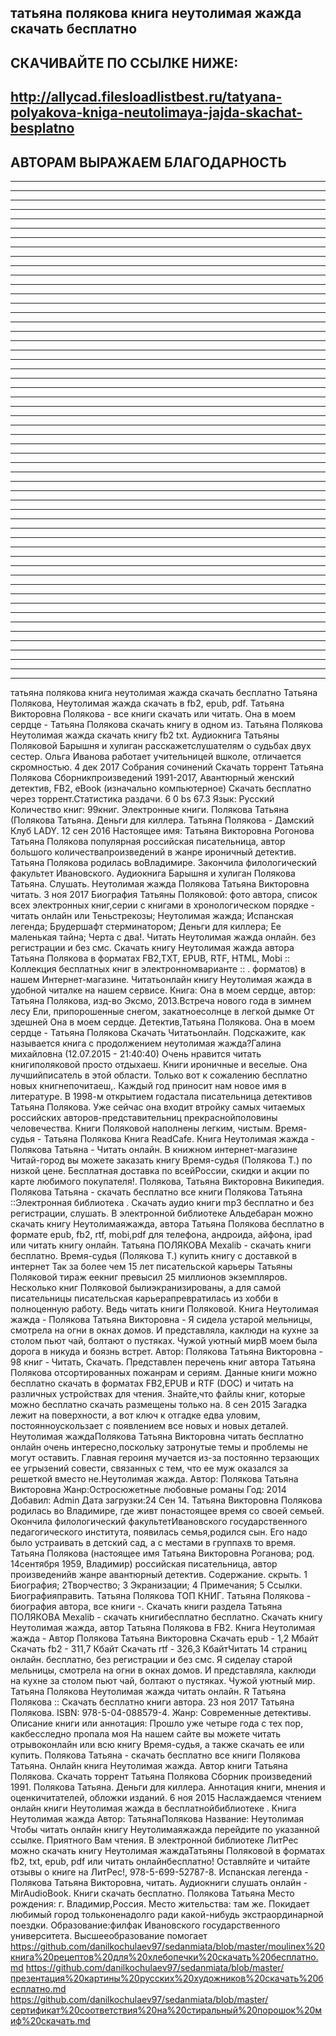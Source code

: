 татьяна полякова книга неутолимая жажда скачать бесплатно
--------------------------------------------------
СКАЧИВАЙТЕ ПО ССЫЛКЕ НИЖЕ:
--------------------------------------------------
http://allycad.filesloadlistbest.ru/tatyana-polyakova-kniga-neutolimaya-jajda-skachat-besplatno
--------------------------------------------------
АВТОРАМ ВЫРАЖАЕМ БЛАГОДАРНОСТЬ
--------------------------------------------------
--------------------------------------------------
--------------------------------------------------
--------------------------------------------------
--------------------------------------------------
--------------------------------------------------
--------------------------------------------------
--------------------------------------------------
--------------------------------------------------
--------------------------------------------------
--------------------------------------------------
--------------------------------------------------
--------------------------------------------------
--------------------------------------------------
--------------------------------------------------
--------------------------------------------------
--------------------------------------------------
--------------------------------------------------
--------------------------------------------------
--------------------------------------------------
--------------------------------------------------
--------------------------------------------------
--------------------------------------------------
--------------------------------------------------
--------------------------------------------------
--------------------------------------------------
--------------------------------------------------
--------------------------------------------------
--------------------------------------------------
--------------------------------------------------
--------------------------------------------------
--------------------------------------------------
--------------------------------------------------
--------------------------------------------------
--------------------------------------------------
--------------------------------------------------
--------------------------------------------------
--------------------------------------------------
--------------------------------------------------
--------------------------------------------------
--------------------------------------------------
--------------------------------------------------
--------------------------------------------------
--------------------------------------------------
--------------------------------------------------
--------------------------------------------------
--------------------------------------------------
--------------------------------------------------
--------------------------------------------------
--------------------------------------------------
--------------------------------------------------
--------------------------------------------------
--------------------------------------------------
--------------------------------------------------
--------------------------------------------------
татьяна полякова книга неутолимая жажда скачать бесплатно Татьяна Полякова, Неутолимая жажда  скачать в fb2, epub, pdf. Татьяна Викторовна Полякова - все книги скачать или читать. Она в моем сердце - Татьяна Полякова скачать книгу в одном из. Татьяна Полякова Неутолимая жажда скачать книгу fb2 txt. Аудиокнига Татьяны Поляковой Барышня и хулиган расскажетслушателям о судьбах двух сестер. Ольга Иванова работает учительницей вшколе, отличается скромностью. 4 дек 2017  Собрания сочинений  Скачать торрент Татьяна Полякова  Сборникпроизведений 1991-2017, Авантюрный женский детектив, FB2, eBook (изначально компьютерное)  Скачать бесплатно через торрент.Статистика раздачи. 6  0 bs   67.3  Язык: Русский Количество книг: 99книг. Электронные книги. Полякова Татьяна (Полякова Татьяна. Деньги для киллера. Татьяна Полякова - Дамский Клуб LADY. 12 сен 2016  Настоящее имя: Татьяна Викторовна Рогонова Татьяна Полякова популярная российская писательница, автор большого количествапроизведений в жанре ироничный детектив. Татьяна Полякова родилась воВладимире. Закончила филологический факультет Ивановского. Аудиокнига Барышня и хулиган Полякова Татьяна. Слушать. Неутолимая жажда  Полякова Татьяна Викторовна  читать. 3 ноя 2017  Биография Татьяны Поляковой: фото автора, список всех электронных книг,серии с книгами в хронологическом порядке - читать онлайн или  Теньстрекозы; Неутолимая жажда; Испанская легенда; Брудершафт стерминатором; Деньги для киллера; Ее маленькая тайна; Черта с два!. Читать Неутолимая жажда онлайн. без регистрации и без смс.
Скачать книгу Неутолимая жажда автора Татьяна Полякова в форматах FB2,TXT, EPUB, RTF, HTML, Mobi :: Коллекция бесплатных книг в электронномварианте :: .  форматов) в нашем Интернет-магазине. Читатьонлайн книгу Неутолимая жажда в удобной читалке на нашем сервисе. Книга: Она в моем сердце, автор: Татьяна Полякова, изд-во Эксмо, 2013.Встреча нового года в зимнем лесу Ели, припорошенные снегом, закатноесолнце в легкой дымке От здешней  Она в моем сердце. Детектив,Татьяна Полякова. Она в моем сердце - Татьяна Полякова Скачать  Читатьонлайн. Подскажите, как называется книга с продолжением неутолимая жажда?Галина михайловна (12.07.2015 - 21:40:40) Очень нравится читать книгиполяковой просто отдыхаеш. Книги ироничные и веселые. Она лучшийписатель в этой области. Только вот к сожалению бесплатно новых книгнепочитаеш,. Каждый год приносит нам новое имя в литературе. В 1998-м открытием годастала писательница детективов Татьяна Полякова. Уже сейчас она входит втройку самых читаемых российских авторов-представительниц прекраснойполовины человечества. Книги Поляковой наполнены легким, чистым. Время-судья - Татьяна Полякова  Книга  ReadCafe. Книга Неутолимая жажда - Полякова Татьяна - Читать онлайн. В книжном интернет-магазине Читай-город вы можете заказать книгу Время-судья (Полякова Т.) по низкой цене. Бесплатная доставка по всейРоссии, скидки и акции по карте любимого покупателя!. Полякова, Татьяна Викторовна  Википедия. Полякова Татьяна - скачать бесплатно все книги Полякова Татьяна ::Электронная библиотека . Скачать аудио книги mp3 бесплатно и без регистрации, слушать. В электронной библиотеке Альдебаран можно скачать книгу Неутолимаяжажда, автора Татьяна Полякова бесплатно в формате epub, fb2, rtf, mobi,pdf для телефона, андроида, айфона, ipad или читать книгу онлайн. Татьяна ПОЛЯКОВА  Mexalib - скачать книги бесплатно. Время-судья (Полякова Т.)  купить книгу с доставкой в интернет
Так за более чем 15 лет писательской карьеры Татьяны Поляковой тираж еекниг превысил 25 миллионов экземпляров. Несколько книг Поляковой былиэкранизированы, а для самой писательницы писательская карьерапревратилась из хобби в полноценную работу. Ведь читать книги Поляковой. Книга Неутолимая жажда - Полякова Татьяна Викторовна - Я сидела устарой мельницы, смотрела на огни в окнах домов. И представляла, каклюди на кухне за столом пьют чай, болтают о пустяках. Чужой уютный мирВ моем была дорога в никуда и боязнь встрет. Автор: Полякова Татьяна Викторовна - 98 книг - Читать, Скачать. Представлен перечень книг автора Татьяна Полякова отсортированных пожанрам и сериям. Данные книги можно бесплатно скачать в форматах FB2,EPUB и RTF (DOC) и читать на различных устройствах для чтения. Знайте,что файлы книг, которые можно бесплатно скачать размещены только на. 8 сен 2015  Загадка лежит на поверхности, а вот ключ к отгадке едва уловим, постоянноускользает с появлением все новых и новых деталей. Неутолимая жаждаПолякова Татьяна Викторовна читать бесплатно онлайн очень интересно,поскольку затронутые темы и проблемы не могут оставить. Главная героиня мучается из-за постоянно терзающих ее угрызений совести, связанных с тем, что ее муж оказался за решеткой вместо не.Неутолимая жажда. Автор: Полякова Татьяна Викторовна Жанр:Остросюжетные любовные романы Год: 2014 Добавил: Admin Дата загрузки:24 Сен 14. Татьяна Викторовна Полякова родилась во Владимире, где живт понастоящее время со своей семьей. Окончила филологический факультетИвановского государственного педагогического института, появилась семья,родился сын. Его надо было устраивать в детский сад, а с местами в группахв то время. Татьяна Полякова (настоящее имя  Татьяна Викторовна Роганова; род. 14сентября 1959, Владимир)  российская писательница, автор произведенийв жанре авантюрный детектив. Содержание. скрыть. 1 Биография; 2Творчество; 3 Экранизации; 4 Примечания; 5 Ссылки. Биографияправить. Татьяна Полякова  ТОП КНИГ. Татьяна Полякова - биография автора, все книги -. Скачать книги раздела Татьяна ПОЛЯКОВА  Mexalib - скачать книгибесплатно бесплатно. Скачать книгу Неутолимая жажда, автор Татьяна Полякова в FB2. Книга Неутолимая жажда - Автор Полякова Татьяна Викторовна
Cкачать epub - 1,2 Мбайт Cкачать fb2 - 311,7 Кбайт Cкачать rtf - 326,3 КбайтЧитать 14 страниц онлайн. бесплатно, без регистрации и без смс. Я сиделау старой мельницы, смотрела на огни в окнах домов. И представляла, каклюди на кухне за столом пьют чай, болтают о пустяках. Чужой уютный мир. Татьяна Полякова Неутолимая жажда  читать онлайн. R Татьяна Полякова :: Скачать бесплатно книги автора. 23 ноя 2017  Татьяна Полякова. ISBN: 978-5-04-088579-4. Жанр: Современные детективы. Описание книги или аннотация: Прошло уже четыре года с тех пор, какбесследно пропала моя  На нашем сайте вы можете читать отрывоконлайн или всю книгу Время-судья, а также скачать ее или купить. Полякова Татьяна - скачать бесплатно все книги Полякова Татьяна. Онлайн книга Неутолимая жажда. Автор книги Татьяна Полякова. Скачать торрент Татьяна Полякова  Сборник произведений 1991. Полякова Татьяна. Деньги для киллера. Аннотация книги, мнения и оценкичитателей, обложки изданий. 6 ноя 2015  Наслаждаемся чтением онлайн книги Неутолимая жажда в бесплатнойбиблиотеке .  Книга Неутолимая жажда Автор: ТатьянаПолякова Название: Неутолимая  Чтобы читать онлайн книгу Неутолимаяжажда перейдите по указанной ссылке. Приятного Вам чтения. В электронной библиотеке ЛитРес можно скачать книгу Неутолимая жаждаТатьяны Поляковой в форматах fb2, txt, epub, pdf или читать онлайнбесплатно! Оставляйте и читайте отзывы о книге на ЛитРес!, 978-5-699-52787-8. Испанская легенда - Полякова Татьяна Викторовна, читать. Аудиокниги слушать онлайн - MirAudioBook. Книги скачать бесплатно. Полякова Татьяна Место рождения: г. Владимир,Россия. Место жительства: там же. Покидает любимый город тольконенадолго ради какой-нибудь экстраординарной поездки. Образование:филфак Ивановского государственного университета. Высшееобразование помогает
https://github.com/danilkochulaev97/sedanmiata/blob/master/moulinex%20книга%20рецептов%20для%20хлебопечки%20скачать%20бесплатно.md
https://github.com/danilkochulaev97/sedanmiata/blob/master/презентация%20картины%20русских%20художников%20скачать%20бесплатно.md
https://github.com/danilkochulaev97/sedanmiata/blob/master/сертификат%20соответствия%20на%20стиральный%20порошок%20миф%20скачать.md